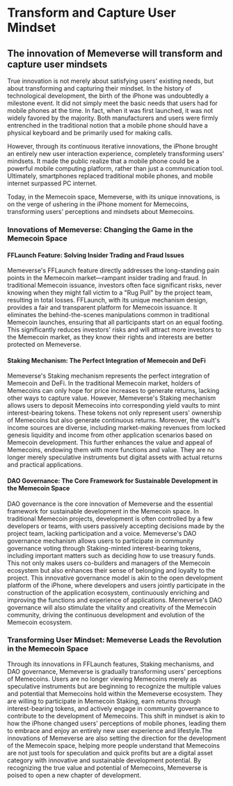 # Transform and Capture User Mindset

## **The innovation of Memeverse will** transform **and capture** user **mindsets**

True innovation is not merely about satisfying users' existing needs, but about transforming and capturing their mindset. In the history of technological development, the birth of the iPhone was undoubtedly a milestone event. It did not simply meet the basic needs that users had for mobile phones at the time. In fact, when it was first launched, it was not widely favored by the majority. Both manufacturers and users were firmly entrenched in the traditional notion that a mobile phone should have a physical keyboard and be primarily used for making calls.&#x20;

However, through its continuous iterative innovations, the iPhone brought an entirely new user interaction experience, completely transforming users' mindsets. It made the public realize that a mobile phone could be a powerful mobile computing platform, rather than just a communication tool. Ultimately, smartphones replaced traditional mobile phones, and mobile internet surpassed PC internet.

Today, in the Memecoin space, Memeverse, with its unique innovations, is on the verge of ushering in the iPhone moment for Memecoins, transforming users' perceptions and mindsets about Memecoins.

### **Innovations of Memeverse: Changing the Game in the Memecoin Space**

#### **FFLaunch Feature: Solving Insider Trading and Fraud Issues**

Memeverse's FFLaunch feature directly addresses the long-standing pain points in the Memecoin market—rampant insider trading and fraud. In traditional Memecoin issuance, investors often face significant risks, never knowing when they might fall victim to a "Rug Pull" by the project team, resulting in total losses. FFLaunch, with its unique mechanism design, provides a fair and transparent platform for Memecoin issuance. It eliminates the behind-the-scenes manipulations common in traditional Memecoin launches, ensuring that all participants start on an equal footing. This significantly reduces investors' risks and will attract more investors to the Memecoin market, as they know their rights and interests are better protected on Memeverse.

#### **Staking Mechanism: The Perfect Integration of Memecoin and DeFi**

Memeverse's Staking mechanism represents the perfect integration of Memecoin and DeFi. In the traditional Memecoin market, holders of Memecoins can only hope for price increases to generate returns, lacking other ways to capture value. However, Memeverse's Staking mechanism allows users to deposit Memecoins into corresponding yield vaults to mint interest-bearing tokens. These tokens not only represent users' ownership of Memecoins but also generate continuous returns. Moreover, the vault's income sources are diverse, including market-making revenues from locked genesis liquidity and income from other application scenarios based on Memecoin development. This further enhances the value and appeal of Memecoins, endowing them with more functions and value. They are no longer merely speculative instruments but digital assets with actual returns and practical applications.

#### **DAO Governance: The Core Framework for Sustainable Development in the Memecoin Space**

DAO governance is the core innovation of Memeverse and the essential framework for sustainable development in the Memecoin space. In traditional Memecoin projects, development is often controlled by a few developers or teams, with users passively accepting decisions made by the project team, lacking participation and a voice. Memeverse's DAO governance mechanism allows users to participate in community governance voting through Staking-minted interest-bearing tokens, including important matters such as deciding how to use treasury funds. This not only makes users co-builders and managers of the Memecoin ecosystem but also enhances their sense of belonging and loyalty to the project. This innovative governance model is akin to the open development platform of the iPhone, where developers and users jointly participate in the construction of the application ecosystem, continuously enriching and improving the functions and experience of applications. Memeverse's DAO governance will also stimulate the vitality and creativity of the Memecoin community, driving the continuous development and evolution of the Memecoin ecosystem.

### **Transforming User Mindset: Memeverse Leads the Revolution in the Memecoin Space**

Through its innovations in FFLaunch features, Staking mechanisms, and DAO governance, Memeverse is gradually transforming users' perceptions of Memecoins. Users are no longer viewing Memecoins merely as speculative instruments but are beginning to recognize the multiple values and potential that Memecoins hold within the Memeverse ecosystem. They are willing to participate in Memecoin Staking, earn returns through interest-bearing tokens, and actively engage in community governance to contribute to the development of Memecoins. This shift in mindset is akin to how the iPhone changed users' perceptions of mobile phones, leading them to embrace and enjoy an entirely new user experience and lifestyle.The innovations of Memeverse are also setting the direction for the development of the Memecoin space, helping more people understand that Memecoins are not just tools for speculation and quick profits but are a digital asset category with innovative and sustainable development potential. By recognizing the true value and potential of Memecoins, Memeverse is poised to open a new chapter of development.
